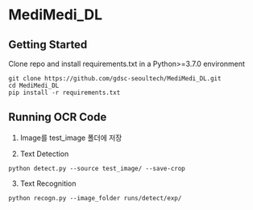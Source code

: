 # MediMedi_DL

## Getting Started
Clone repo and install requirements.txt in a Python>=3.7.0 environment
```
git clone https://github.com/gdsc-seoultech/MediMedi_DL.git
cd MediMedi_DL
pip install -r requirements.txt
```
## Running OCR Code
1. Image를 test_image 폴더에 저장

2. Text Detection
```
python detect.py --source test_image/ --save-crop 
```
3. Text Recognition
```
python recogn.py --image_folder runs/detect/exp/
```

